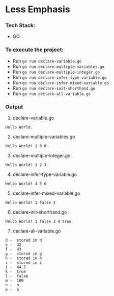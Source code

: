# Less Emphasis

### Tech Stack:
+ GO

### To execute the project:
+ Run `go run declare-variable.go`
+ Run `go run declare-multiple-variables.go`
+ Run `go run declare-multiple-integer.go`
+ Run `go run declare-infer-type-variable.go`
+ Run `go run declare-infer-mixed-variable.go`
+ Run `go run declare-init-shorthand.go`
+ Run `go run declare-all-variable.go`

### Output
1. declare-variable.go
```
Hello World.

```
2. declare-multiple-variables.go
```
Hello World! 1 0 0

```
3. declare-multiple-integer.go
```
Hello World! 1 2 3

```
4. declare-infer-type-variable.go
```
Hello World! 4 5 6

```
5. declare-infer-mixed-variable.go
```
Hello World! 1 false 3

```
6. declare-init-shorthand.go
```
Hello World! 1 false 3 4 true

```
7. declare-all-variable.go
```
d -  stored in d
e -  42
f -  43
g -  stored in g
h -  stored in h
i -  stored in i
j -  44.7
k -  true
l -  false
m -  109
n -  n
o -  o
```